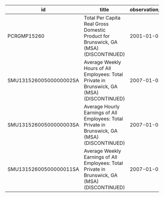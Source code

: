 | id                     | title                                                                                         | observation_start   | observation_end   |
|------------------------|-----------------------------------------------------------------------------------------------|---------------------|-------------------|
| PCRGMP15260            | Total Per Capita Real Gross Domestic Product for Brunswick, GA (MSA) (DISCONTINUED)           | 2001-01-01          | 2017-01-01        |
| SMU13152600500000002SA | Average Weekly Hours of All Employees: Total Private in Brunswick, GA (MSA) (DISCONTINUED)    | 2007-01-01          | 2022-03-01        |
| SMU13152600500000003SA | Average Hourly Earnings of All Employees: Total Private in Brunswick, GA (MSA) (DISCONTINUED) | 2007-01-01          | 2022-03-01        |
| SMU13152600500000011SA | Average Weekly Earnings of All Employees: Total Private in Brunswick, GA (MSA) (DISCONTINUED) | 2007-01-01          | 2022-03-01        |